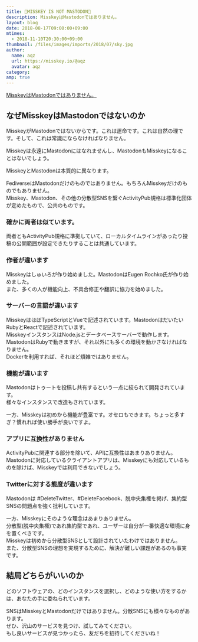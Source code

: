 ```yaml
---
title: 🤜MISSKEY IS NOT MASTODON🤛
description: MisskeyはMastodonではありません。
layout: blog
date: 2018-08-17T09:00:00+09:00
mtimes:
  - 2018-11-10T20:30:00+09:00
thumbnail: /files/images/imports/2018/07/sky.jpg
author:
  name: aqz
  url: https://misskey.io/@aqz
  avatar: aqz
category: 
amp: true
---
```

[MisskeyはMastodonではありません。](https://misskey.io/notes/5b75b1f9f4291b56abd8afa9)

## なぜMisskeyはMastodonではないのか
MisskeyがMastodonではないからです。これは運命です。これは自然の理です。そして、これは常識にならなければなりません。

Misskeyは永遠にMastodonにはなれませんし、MastodonもMisskeyになることはないでしょう。

MisskeyとMastodonは本質的に異なります。

FediverseはMastodonだけのものではありません。もちろんMisskeyだけのものでもありません。  
Misskey、Mastodon、その他の分散型SNSを繋ぐActivityPub規格は標準化団体が定めたもので、公共のものです。

### 確かに両者は似ています。
両者ともActivityPub規格に準拠していて、ローカルタイムラインがあったり投稿の公開範囲が設定できたりすることは共通しています。

### 作者が違います
Misskeyはしゅいろが作り始めました。MastodonはEugen Rochko氏が作り始めました。  
また、多くの人が機能向上、不具合修正や翻訳に協力を始めました。

### サーバーの言語が違います
MisskeyはほぼTypeScriptとVueで記述されています。MastodonはだいたいRubyとReactで記述されています。  
MisskeyインスタンスはNode.jsとデータベースサーバーで動作します。MastodonはRubyで動きますが、それ以外にも多くの環境を動かさなければなりません。  
Dockerを利用すれば、それほど煩雑ではありません。

### 機能が違います
Mastodonはトゥートを投稿し共有するという一点に絞られて開発されています。  
様々なインスタンスで改造もされています。

一方、Misskeyは初めから機能が豊富です。オセロもできます。ちょっと多すぎ？慣れれば使い勝手が良いですよ。

### アプリに互換性がありません
ActivityPubに関連する部分を除いて、APIに互換性はあまりありません。  
Mastodonに対応しているクライアントアプリは、Misskeyにも対応しているものを除けば、Misskeyでは利用できないでしょう。

### Twitterに対する態度が違います
Mastodonは #DeleteTwitter、#DeleteFacebook、脱中央集権を掲げ、集約型SNSの問題点を強く批判しています。

一方、Misskeyにそのような理念はあまりありません。  
分散型(脱中央集権)であれ集約型であれ、ユーザーは自分が一番快適な環境に身を置くべきです。  
Misskeyは初めから分散型SNSとして設計されていたわけではありません。  
また、分散型SNSの理想を実現するために、解決が難しい課題があるのも事実です。

## 結局どちらがいいのか
どのソフトウェアの、どのインスタンスを選択し、どのような使い方をするかは、あなたの手に委ねられています。

SNSはMisskeyとMastodonだけではありません。分散SNSにも様々なものがあります。  
ぜひ、沢山のサービスを見つけ、試してみてください。  
もし良いサービスが見つかったら、友だちを招待してくださいね！